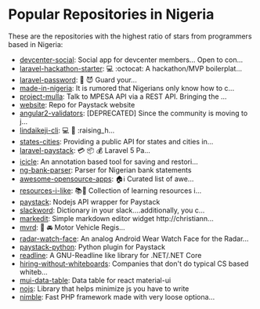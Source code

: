 # Popular Repositories in Nigeria

These are the repositories with the highest ratio of stars from programmers based in Nigeria:

- [devcenter-social](https://github.com/acekyd/devcenter-social): Social app for devcenter members... Open to con...
- [laravel-hackathon-starter](https://github.com/unicodeveloper/laravel-hackathon-starter): :computer: :octocat: A hackathon/MVP boilerplat...
- [laravel-password](https://github.com/unicodeveloper/laravel-password): :closed_lock_with_key: :smiling_imp: Guard your...
- [made-in-nigeria](https://github.com/acekyd/made-in-nigeria): It is rumored that Nigerians only know how to c...
- [project-mulla](https://github.com/kn9ts/project-mulla): Talk to MPESA API via a REST API. Bringing the ...
- [website](https://github.com/PaystackHQ/website): Repo for Paystack website
- [angular2-validators](https://github.com/gangachris/angular2-validators): [DEPRECATED] Since the community is moving to j...
- [lindaikeji-cli](https://github.com/unicodeveloper/lindaikeji-cli): :computer: :information_desk_person: :raising_h...
- [states-cities](https://github.com/devcenter-square/states-cities): Providing a public API for states and cities in...
- [laravel-paystack](https://github.com/unicodeveloper/laravel-paystack): :credit_card: :package: :moneybag: Laravel 5 Pa...
- [icicle](https://github.com/segunfamisa/icicle): An annotation based tool for saving and restori...
- [ng-bank-parser](https://github.com/devcenter-square/ng-bank-parser): Parser for Nigerian bank statements
- [awesome-opensource-apps](https://github.com/unicodeveloper/awesome-opensource-apps): :house::information_source: Curated list of awe...
- [resources-i-like](https://github.com/unicodeveloper/resources-i-like): :books::100: Collection of learning resources i...
- [paystack](https://github.com/kehers/paystack): Nodejs API wrapper for Paystack
- [slackword](https://github.com/larikraun/slackword): Dictionary in your slack....additionally, you c...
- [markedit](https://github.com/christiannwamba/markedit): Simple markdown editor widget http://christiann...
- [mvrd](https://github.com/unicodeveloper/mvrd): :car: :oncoming_automobile: Motor Vehicle Regis...
- [radar-watch-face](https://github.com/moyheen/radar-watch-face): An analog Android Wear Watch Face for the Radar...
- [paystack-python](https://github.com/andela-sjames/paystack-python): Python plugin for Paystack
- [readline](https://github.com/tsolarin/readline): A GNU-Readline like library for .NET/.NET Core
- [hiring-without-whiteboards](https://github.com/poteto/hiring-without-whiteboards): Companies that don't do typical CS based whiteb...
- [mui-data-table](https://github.com/andela-cdaniel/mui-data-table): Data table for react material-ui
- [nojs](https://github.com/ifedapoolarewaju/nojs): Library that helps minimize js you have to write
- [nimble](https://github.com/neoighodaro/nimble): Fast PHP framework made with very loose optiona...
